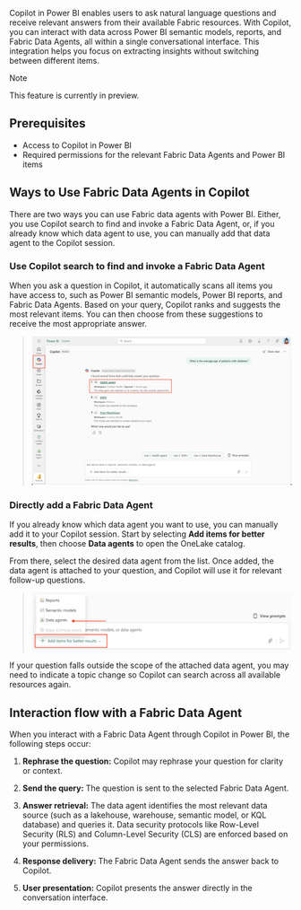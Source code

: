 Copilot in Power BI enables users to ask natural language questions and receive relevant answers from their available Fabric resources. With Copilot, you can interact with data across Power BI semantic models, reports, and Fabric Data Agents, all within a single conversational interface. This integration helps you focus on extracting insights without switching between different items.

> [!NOTE]
> This feature is currently in preview.

## Prerequisites

- Access to Copilot in Power BI
- Required permissions for the relevant Fabric Data Agents and Power BI items

## Ways to Use Fabric Data Agents in Copilot

There are two ways you can use Fabric data agents with Power BI. Either, you use Copilot search to find and invoke a Fabric Data Agent, or, if you already know which data agent to use, you can manually add that data agent to the Copilot session.

### Use Copilot search to find and invoke a Fabric Data Agent

When you ask a question in Copilot, it automatically scans all items you have access to, such as Power BI semantic models, Power BI reports, and Fabric Data Agents. Based on your query, Copilot ranks and suggests the most relevant items. You can then choose from these suggestions to receive the most appropriate answer.

> [![Screenshot of selecting a Fabric Data Agent in the Copilot search experience.](../media/power-bi-data-agent.png)](../media/power-bi-data-agent.png#lightbox)

### Directly add a Fabric Data Agent

If you already know which data agent you want to use, you can manually add it to your Copilot session. Start by selecting **Add items for better results**, then choose **Data agents** to open the OneLake catalog. 

From there, select the desired data agent from the list. Once added, the data agent is attached to your question, and Copilot will use it for relevant follow-up questions. 

> [![Screenshot of adding a Fabric Data Agent to the Copilot search experience.](../media/power-bi-add-data-agent.png)](../media/power-bi-add-data-agent.png#lightbox)

If your question falls outside the scope of the attached data agent, you may need to indicate a topic change so Copilot can search across all available resources again.

## Interaction flow with a Fabric Data Agent

When you interact with a Fabric Data Agent through Copilot in Power BI, the following steps occur:

1. **Rephrase the question:** Copilot may rephrase your question for clarity or context.

2. **Send the query:** The question is sent to the selected Fabric Data Agent.

3. **Answer retrieval:** The data agent identifies the most relevant data source (such as a lakehouse, warehouse, semantic model, or KQL database) and queries it. Data security protocols like Row-Level Security (RLS) and Column-Level Security (CLS) are enforced based on your permissions.

4. **Response delivery:** The Fabric Data Agent sends the answer back to Copilot.

5. **User presentation:** Copilot presents the answer directly in the conversation interface.
